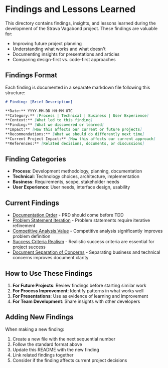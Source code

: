# Findings and Lessons Learned

This directory contains findings, insights, and lessons learned during the development of the Strava Vagabond project. These findings are valuable for:

- Improving future project planning
- Understanding what works and what doesn't
- Documenting insights for presentations and articles
- Comparing design-first vs. code-first approaches

## Findings Format

Each finding is documented in a separate markdown file following this structure:

```markdown
# Finding: [Brief Description]

**Date:** YYYY-MM-DD HH:MM UTC  
**Category:** [Process | Technical | Business | User Experience]  
**Context:** [What led to this finding]  
**Finding:** [What we discovered or learned]  
**Impact:** [How this affects our current or future projects]  
**Recommendations:** [What we should do differently next time]  
**Current Project Impact:** [How this affects our current approach]  
**References:** [Related decisions, documents, or discussions]
```

## Finding Categories

- **Process**: Development methodology, planning, documentation
- **Technical**: Technology choices, architecture, implementation
- **Business**: Requirements, scope, stakeholder needs
- **User Experience**: User needs, interface design, usability

## Current Findings

- [Documentation Order](001-documentation-order.md) - PRD should come before TDD
- [Problem Statement Iteration](002-problem-statement-iteration.md) - Problem statements require iterative refinement
- [Competitive Analysis Value](003-competitive-analysis-value.md) - Competitive analysis significantly improves problem definition
- [Success Criteria Realism](004-success-criteria-realism.md) - Realistic success criteria are essential for project success
- [Document Separation of Concerns](005-document-separation-of-concerns.md) - Separating business and technical concerns improves document clarity

## How to Use These Findings

1. **For Future Projects**: Review findings before starting similar work
2. **For Process Improvement**: Identify patterns in what works well
3. **For Presentations**: Use as evidence of learning and improvement
4. **For Team Development**: Share insights with other developers

## Adding New Findings

When making a new finding:
1. Create a new file with the next sequential number
2. Follow the standard format above
3. Update this README with the new finding
4. Link related findings together
5. Consider if the finding affects current project decisions
